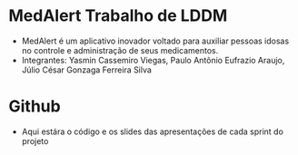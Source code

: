 # MedAlert Trabalho de LDDM

- MedAlert é um aplicativo inovador voltado para auxiliar pessoas idosas no controle e administração de seus medicamentos.
- Integrantes: Yasmin Cassemiro Viegas, Paulo Antônio Eufrazio Araujo, Júlio César Gonzaga Ferreira Silva

# Github

- Aqui estára o código e os slides das apresentações de cada sprint do projeto
